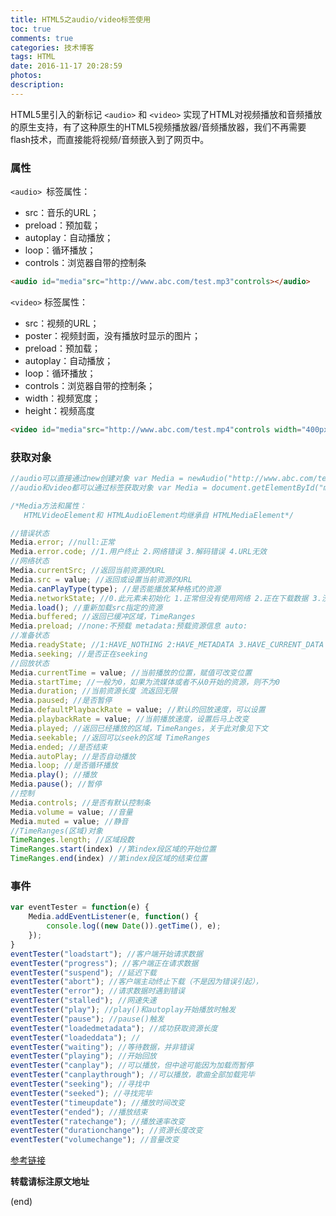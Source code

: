 ```yaml
---
title: HTML5之audio/video标签使用
toc: true
comments: true
categories: 技术博客
tags: HTML
date: 2016-11-17 20:28:59
photos:
description:
---
```


HTML5里引入的新标记 `<audio>` 和 `<video>` 实现了HTML对视频播放和音频播放的原生支持，有了这种原生的HTML5视频播放器/音频播放器，我们不再需要flash技术，而直接能将视频/音频嵌入到了网页中。
<!--more-->
### 属性

`<audio> `标签属性：

* src：音乐的URL；
* preload：预加载；
* autoplay：自动播放；
* loop：循环播放；
* controls：浏览器自带的控制条

```html
<audio id="media"src="http://www.abc.com/test.mp3"controls></audio> 
```

`<video>` 标签属性：

* src：视频的URL；
* poster：视频封面，没有播放时显示的图片；
* preload：预加载；
* autoplay：自动播放；
* loop：循环播放；
* controls：浏览器自带的控制条；
* width：视频宽度；
* height：视频高度

```html
<video id="media"src="http://www.abc.com/test.mp4"controls width="400px"heigt="400px"></video> 
```
 

### 获取对象

```js
//audio可以直接通过new创建对象 var Media = newAudio("http://www.abc.com/test.mp3");
//audio和video都可以通过标签获取对象 var Media = document.getElementById("media");

/*Media方法和属性： 
   HTMLVideoElement和 HTMLAudioElement均继承自 HTMLMediaElement*/

//错误状态 
Media.error; //null:正常 
Media.error.code; //1.用户终止 2.网络错误 3.解码错误 4.URL无效 
//网络状态 
Media.currentSrc; //返回当前资源的URL 
Media.src = value; //返回或设置当前资源的URL 
Media.canPlayType(type); //是否能播放某种格式的资源 
Media.networkState; //0.此元素未初始化 1.正常但没有使用网络 2.正在下载数据 3.没有找到资源 
Media.load(); //重新加载src指定的资源 
Media.buffered; //返回已缓冲区域，TimeRanges 
Media.preload; //none:不预载 metadata:预载资源信息 auto: 
//准备状态 
Media.readyState; //1:HAVE_NOTHING 2:HAVE_METADATA 3.HAVE_CURRENT_DATA 4.HAVE_FUTURE_DATA 5.HAVE_ENOUGH_DATA 
Media.seeking; //是否正在seeking 
//回放状态 
Media.currentTime = value; //当前播放的位置，赋值可改变位置 
Media.startTime; //一般为0，如果为流媒体或者不从0开始的资源，则不为0 
Media.duration; //当前资源长度 流返回无限 
Media.paused; //是否暂停 
Media.defaultPlaybackRate = value; //默认的回放速度，可以设置 
Media.playbackRate = value; //当前播放速度，设置后马上改变 
Media.played; //返回已经播放的区域，TimeRanges，关于此对象见下文 
Media.seekable; //返回可以seek的区域 TimeRanges 
Media.ended; //是否结束 
Media.autoPlay; //是否自动播放 
Media.loop; //是否循环播放 
Media.play(); //播放 
Media.pause(); //暂停 
//控制 
Media.controls; //是否有默认控制条 
Media.volume = value; //音量 
Media.muted = value; //静音 
//TimeRanges(区域)对象 
TimeRanges.length; //区域段数 
TimeRanges.start(index) //第index段区域的开始位置 
TimeRanges.end(index) //第index段区域的结束位置
```
 

### 事件

```js
var eventTester = function(e) {
    Media.addEventListener(e, function() {
        console.log((new Date()).getTime(), e);
    });
}
eventTester("loadstart"); //客户端开始请求数据 
eventTester("progress"); //客户端正在请求数据 
eventTester("suspend"); //延迟下载 
eventTester("abort"); //客户端主动终止下载（不是因为错误引起）， 
eventTester("error"); //请求数据时遇到错误 
eventTester("stalled"); //网速失速 
eventTester("play"); //play()和autoplay开始播放时触发 
eventTester("pause"); //pause()触发 
eventTester("loadedmetadata"); //成功获取资源长度 
eventTester("loadeddata"); // 
eventTester("waiting"); //等待数据，并非错误 
eventTester("playing"); //开始回放 
eventTester("canplay"); //可以播放，但中途可能因为加载而暂停 
eventTester("canplaythrough"); //可以播放，歌曲全部加载完毕 
eventTester("seeking"); //寻找中 
eventTester("seeked"); //寻找完毕 
eventTester("timeupdate"); //播放时间改变 
eventTester("ended"); //播放结束 
eventTester("ratechange"); //播放速率改变 
eventTester("durationchange"); //资源长度改变 
eventTester("volumechange"); //音量改变
```

[参考链接](http://www.w3school.com.cn/tags/html_ref_audio_video_dom.asp)

**转载请标注原文地址**

(end)

